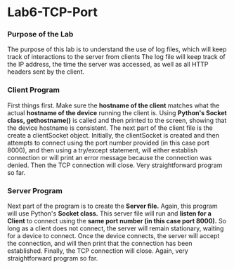 # Lab6-TCP-Port
### Purpose of the Lab
The purpose of this lab is to understand the use of log files, which will keep track of interactions to the server from clients
The log file will keep track of the IP address, the time the server was accessed, as well as all HTTP headers sent by the client.

### Client Program
First things first. Make sure the **hostname of the client** matches what the actual **hostname of the device** running the client is.
Using **Python's Socket class, gethostname()** is called and then printed to the screen, showing that the device hostname is consistent.
The next part of the client file is the create a clientSocket object. Initially, the clientSocket is created and then attempts to connect
using the port number provided (in this case port 8000), and then using a try/except statement, will either establish connection or will
print an error message because the connection was denied. Then the TCP connection will close. Very straightforward program so far.

### Server Program
Next part of the program is to create the **Server file.** Again, this program will use Python's **Socket class.** This server file will run 
and **listen for a Client** to connect using the **same port number (in this case port 8000).** So long as a client does not connect, the
server will remain stationary, waiting for a device to connect. Once the device connects, the server will accept the connection, and will
then print that the connection has been established. Finally, the TCP connection will close. Again, very straightforward program so far.
